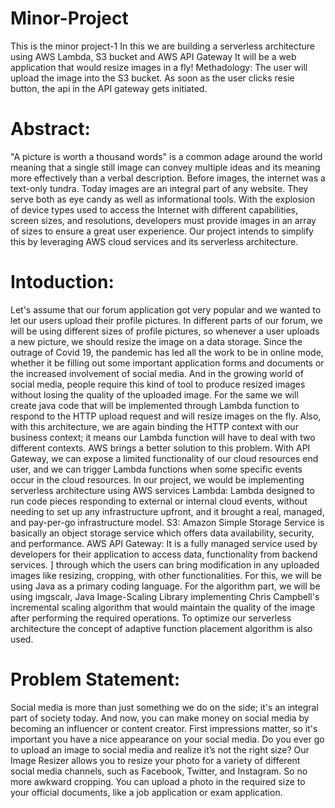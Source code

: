 # Minor-Project
This is the minor project-1
In this we are building a serverless architecture using AWS Lambda, S3 bucket and AWS API Gateway
It will be a web application that would resize images in a fly!
Methadology:
The user will upload the image into the S3 bucket. As soon as the user clicks resie button, the api in the API gateway gets initiated.

# Abstract:
"A picture is worth a thousand words" is a common adage around the world meaning that a single still image can convey multiple ideas and its meaning more effectively than a verbal description. Before images, the internet was a text-only tundra. Today images are an integral part of any website. They serve both as eye candy as well as informational tools. 
With the explosion of device types used to access the Internet with different capabilities, screen sizes, and resolutions, developers must provide images in an array of sizes to ensure a great user experience. Our project intends to simplify this by leveraging AWS cloud services and its serverless architecture.

# Intoduction:
Let's assume that our forum application got very popular and we wanted to let our users upload their profile pictures. In different parts of our forum, we will be using different sizes of profile pictures, so whenever a user uploads a new picture, we should resize the image on a data storage. 
Since the outrage of Covid 19, the pandemic has led all the work to be in online mode, whether it be filling out some important application forms and documents or the increased involvement of social media.
And in the growing world of social media, people require this kind of tool to produce resized images without losing the quality of the uploaded image. For the same we will create java code that will be implemented through Lambda function to respond to the HTTP upload request and will resize images on the fly. Also, with this architecture, we are again binding the HTTP context with our business context; it means our Lambda function will have to deal with two different contexts.
AWS brings a better solution to this problem. With API Gateway, we can expose a limited functionality of our cloud resources end user, and we can trigger Lambda functions when some specific events occur in the cloud resources.
In our project, we would be implementing serverless architecture using AWS services  Lambda: Lambda designed to run code pieces responding to external or internal cloud events, without needing to set up any infrastructure upfront, and it brought a real, managed, and pay-per-go infrastructure model.
S3: Amazon Simple Storage Service is basically an object storage service which offers data availability, security, and performance.
AWS API Gateway: It is a fully managed service used by developers for their application to access data, functionality from backend services. ] through which the users can bring modification in any uploaded images like resizing, cropping, with other functionalities. For this, we will be using Java as a primary coding language. For the algorithm part, we will be using imgscalr, Java Image-Scaling Library implementing Chris Campbell's incremental scaling algorithm that would maintain the quality of the image after performing the required operations. To optimize our serverless architecture the concept of adaptive function placement algorithm is also used.

# Problem Statement:
Social media is more than just something we do on the side; it's an integral part of society today. And now, you can make money on social media by becoming an influencer or content creator. First impressions matter, so it's important you have a nice appearance on your social media. Do you ever go to upload an image to social media and realize it’s not the right size? Our Image Resizer allows you to resize your photo for a variety of different social media channels, such as Facebook, Twitter, and Instagram. So no more awkward cropping. You can upload a photo in the required size to your official documents, like a job application or exam application.






